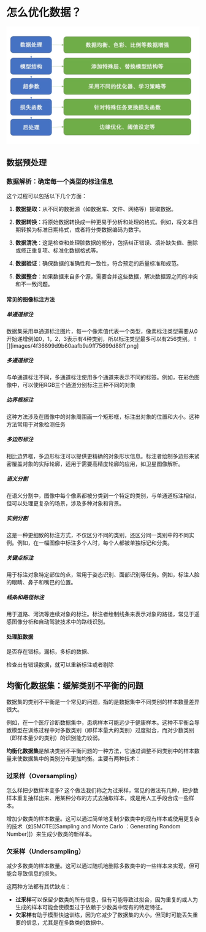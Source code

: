 
# 怎么优化数据？

![](images/d6ad0b52931da4646f09f6cb544aeb3.png)

## 数据预处理

### 数据解析：确定每一个类型的标注信息

这个过程可以包括以下几个方面：

1. **数据提取**：从不同的数据源（如数据库、文件、网络等）提取数据。
    
2. **数据转换**：将原始数据转换成一种更易于分析和处理的格式。例如，将文本日期转换为标准日期格式，或者将分类数据编码为数字。
    
3. **数据清洗**：这是检查和处理脏数据的部分，包括纠正错误、填补缺失值、删除或修正重复项、标准化数据格式等。
    
4. **数据验证**：确保数据的准确性和一致性，符合预定的质量标准和规范。
    
5. **数据整合**：如果数据来自多个源，需要合并这些数据，解决数据源之间的冲突和不一致问题。


#### 常见的图像标注方法
##### 单通道标注

数据集采用单通道标注图片，每一个像素值代表一个类型，像素标注类型需要从0开始递增例如0，1，2，3表示有4种类别，所以标注类型最多可以有256类别。
![][images/4f36699d9b60aafb9a9ff75699d88ff.png]

##### 多通道标注

与单通道标注不同，多通道标注使用多个通道来表示不同的标签。例如，在彩色图像中，可以使用RGB三个通道分别标注三种不同的对象

##### 边界框标注

 这种方法涉及在图像中的对象周围画一个矩形框，标注出对象的位置和大小。这种方法常用于对象检测任务

##### 多边形标注

相比边界框，多边形标注可以提供更精确的对象形状信息。标注者绘制多边形来紧密覆盖对象的实际轮廓，适用于需要高精度轮廓的应用，如卫星图像解析。

##### 语义分割

在语义分割中，图像中每个像素都被分类到一个特定的类别，与单通道标注相似，但可以处理更复杂的场景，涉及多种对象和背景。

##### 实例分割
这是一种更细致的标注方式，不仅区分不同的类别，还区分同一类别中的不同实例。例如，在一幅图像中标注多个人时，每个人都被单独标记和分类。

##### 关键点标注

用于标注对象特定部位的点，常用于姿态识别、面部识别等任务。例如，标注人脸的眼睛、鼻子和嘴巴的位置。

##### 线条和路径标注
用于道路、河流等连续对象的标注。标注者绘制线条来表示对象的路径，常见于遥感图像分析和自动驾驶技术中的路线识别。

#### 处理脏数据

是否存在错标，漏标，多标的数据、

检查出有错误数据，就可以重新标注或者剔除

## 均衡化数据集：缓解类别不平衡的问题

数据集的类别不平衡是一个常见的问题，指的是数据集中不同类别的样本数量差异很大。

例如，在一个医疗诊断数据集中，患病样本可能远少于健康样本。这种不平衡会导致模型在训练过程中对多数类别（即样本量大的类别）过度拟合，而对少数类别（即样本量少的类别）的识别能力较弱。

**均衡化数据集**是解决类别不平衡问题的一种方法，它通过调整不同类别中的样本数量来使数据集中的类别分布更加均衡。主要有两种技术：

### 过采样（Oversampling）

怎么样把少数样本变多? 这个做法我们称之为过采样，常见的做法有几种，把少数样本重复抽样出来、用某种分布的方式去抽取样本，或是用人工手段合成一些样本。

增加少数类的样本数量。这可以通过简单地复制少数类中的现有样本或使用更复杂的技术（如SMOTE[[Sampling and Monte Carlo ：Generating Random Number]]）来生成少数类的新样本。
    
### 欠采样（Undersampling）

减少多数类的样本数量。这可以通过随机地删除多数类中的一些样本来实现，但可能会导致信息的损失。
    

这两种方法都有其优缺点：

- **过采样**可以保留少数类的所有信息，但有可能导致过拟合，因为重复的或人为生成的样本可能会使模型过于依赖于少数类中现有的特定特征。
- **欠采样**有助于模型快速训练，因为它减少了数据集的大小，但同时可能丢失重要的信息，尤其是在多数类的数据中。
